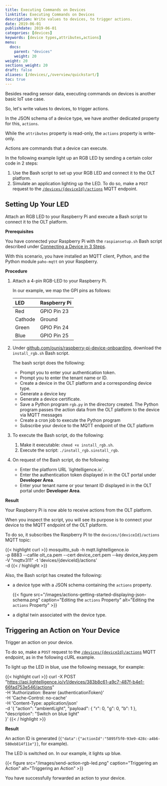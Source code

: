 ```yaml
---
title: Executing Commands on Devices
linktitle: Executing Commands on Devices
description: Write values to devices, to trigger actions.
date: 2019-06-01
publishdate: 2019-06-01
categories: [devices]
keywords: [device types,attributes,actions]
menu:
  docs:
    parent: "devices"
    weight: 20
weight: 20
sections_weight: 20
draft: false
aliases: [/devices/,/overview/quickstart/]
toc: true
---
```


<!-- todo 10-->

<!-- todo 20-->

Besides reading sensor data, executing commands on devices is another basic IoT use case.

So, let's write values to devices, to trigger actions.

In the JSON schema of a device type, we have another dedicated property for this, `actions`. 

While the `attributes` property is read-only, the `actions` property is write-only.

Actions are commands that a device can execute.

In the following example light up an RGB LED by sending a certain color code in 2 steps:

1. Use the Bash script to set up your RGB LED and connect it to the OLT platform.
2. Simulate an application lighting up the LED. To do so, make a `POST` request to the [`/devices/{deviceId}/actions`](https://api.lightelligence.io/v1/api-collection/#tag/devices/paths/~1devices~1{deviceId}~1actions/post) MQTT endpoint.


## Setting Up Your LED

Attach an RGB LED to your Raspberry Pi and execute a Bash script to connect it to the OLT platform.

**Prerequisites**

You have connected your Raspberry Pi with the `raspiansetup.sh` Bash script described under [Connecting a Device in 3 Steps](/getting-started/setting-up-getting-started/).

With this scenario, you have installed an MQTT client, Python, and the Python module `paho-mqtt` on your Raspberry.


**Procedure**

1. Attach a 4-pin RGB-LED to your Raspberry Pi.

	In our example, we map the GPI pins as follows:

	| LED     | Raspberry Pi |
	|:--------|:-------------|
	| Red     | GPIO Pin 23  |
	| Cathode | Ground       |
	| Green   | GPIO Pin 24  |
	| Blue    | GPIO Pin 25  |

2. Under [github.com/ounis/raspberry-pi-device-onboarding](https://github.com/ounis/raspberry-pi-device-onboarding), download the `install_rgb.sh` Bash script.<!-- todo 30  -->

	The bash script does the following:
	
	* Prompt you to enter your authentication token.
	* Prompt you to enter the tenant name or ID.
	* Create a device in the OLT platform and a corresponding device type.
	* Generate a device key
	* Generate a device certificate.
	* Save a Python program `rgb.py` in the directory created. The Python program passes the action data from the OLT platform to the device via MQTT messages
	* Create a cron job to execute the Python program
	* Subscribe your device to the MQTT endpoint of the OLT platform
 
3. To execute the Bash script, do the following:

	1. Make it executable: `chmod +x install_rgb.sh`.
	2. Execute the script: `./install_rgb.sinstall_rgb`. 

4. On request of the Bash script, do the following: 

	* Enter the platform URL ´lightelligence.io`.
	* Enter the authentication token displayed in in the OLT portal under **Developer Area**.
	* Enter your tenant name or your tenant ID displayed in in the OLT portal under **Developer Area**.


**Result**

Your Raspberry Pi is now able to receive actions from the OLT platform. 
	
When you inspect the script, you will see its purpose is to connect your device to the MQTT endpoint of the OLT platform.
	
To do so, it subscribes the Raspberry Pi to the `devices/{deviceId}/actions` MQTT topic:

{{< highlight curl  >}}
mosquitto_sub -h mqtt.lightelligence.io \
  -p 8883 --cafile olt_ca.pem --cert device_cert.pem --key device_key.pem \
  -V "mqttv311" -t 'devices/{deviceId}/actions' \
  -d
{{< / highlight >}}


Also, the Bash script has created the following:

* a device type with a JSON schema containing the `actions` property.
	
	{{< figure src="/images/actions-getting-started-displaying-json-schema.png" caption="Editing the `actions` Property" alt="Editing the `actions` Property" >}}

* a digital twin associated with the device type.



## Triggering an Action on Your Device

Trigger an action on your device.

To do so, make a `POST` request to the [`/devices/{deviceId}/actions`](https://api.lightelligence.io/v1/api-collection/#tag/devices/paths/~1devices~1{deviceId}~1actions/post) MQTT endpoint, as in the following cURL example.

To light up the LED in blue, use the following message, for example:

{{< highlight curl  >}}
curl -X POST \
  "https://api.lightelligence.io/v1/devices/383b8c61-a9c7-487f-b4e1-66fad753e546/actions" \
  -H 'Authorization: Bearer {authenticationToken}' \
  -H 'Cache-Control: no-cache' \
  -H 'Content-Type: application/json' \
  -d '{ 
  "action": "ambientLight",
	"payload": {
	"r": 0,
	"g": 0,
	"b": 1
	},
	"description": "Switch on blue light"			
}'
{{< / highlight >}}
<!-- "action": "ambientLight",  : todo 65 -->

**Result**

An action ID is generated (`{"data":{"actionId":"5895f5f0-93e9-428c-a4b6-580eb814f11e"}}`, for example).

The LED is switched on. In our example, it lights up blue.

{{< figure src="/images/send-action-rgb-led.png" caption="Triggering an Action" alt="Triggering an Action" >}}

You have successfully forwarded an action to your device.


	